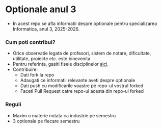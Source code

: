 # Optionale anul 3
- In acest repo se afla informatii despre optionale pentru specializarea Informatica, anul 3, 2025-2026.

### Cum poti contribui?
- Orice observatie legata de profesori, sistem de notare, dificultate, utilitate, proiecte etc. este binevenita.
- Pentru referinta, gasiti fisele disciplinelor [aici](https://drive.google.com/drive/folders/1ZL1Ek6niqwQOiJre_UTiGrdZXrZXHWYB?usp=sharing).
- Contribuire:
  - Dati fork la repo
  - Adaugati ce informatii relevante aveti despre optionale
  - Dati push cu modificarile voastre pe repo-ul vostrul forked
  - Faceti Pull Request catre repo-ul acesta din repo-ul forked


### Reguli
- Maxim o materie notata ca industrie pe semestru
- 3 optionale pe fiecare semestru

